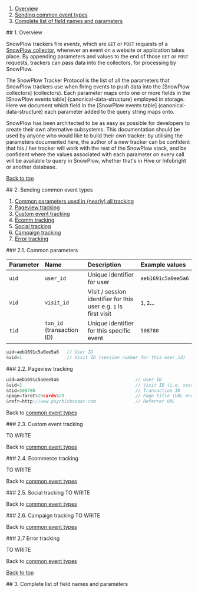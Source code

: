 <a name="top" />

1. [Overview](#overview)
2. [Sending common event types](#common)
3. [Complete list of field names and parameters](#allparams)


<a name="overview" />
## 1. Overview

SnowPlow trackers fire _events_, which are `GET` or `POST` requests of a [SnowPlow collector](collectors), whenever an event on a website or application takes place. By appending parameters and values to the end of those `GET` or `POST` requests, trackers can pass data into the collectors, for processing by SnowPlow. 

The SnowPlow Tracker Protocol is the list of all the parameters that SnowPlow trackers use when firing events to push data into the [SnowPlow collectors] (collectors). Each parameter maps onto one or more fields in the [SnowPlow events table] (canonical-data-structure) employed in storage. Here we document which field in the [SnowPlow events table] (canonical-data-structure) each parameter added to the query string maps onto. 

SnowPlow has been architected to be as easy as possible for developers to create their own alternative subsystems. This documentation should be used by anyone who would like to build their own tracker: by utilising the parameters documented here, the author of a new tracker can be confident that his / her tracker will work with the rest of the SnowPlow stack, and be confident where the values associated with each parameter on every call will be available to query in SnowPlow, whether that's in Hive or Infobright or another database.

[Back to top](#top)

<a name="common" />
## 2. Sending common event types

1. [Common parameters used in (nearly) all tracking](#common-params)
2. [Pageview tracking](#pageview)
3. [Custom event tracking](#event)
4. [Ecomm tracking](#ecomm)
5. [Social tracking](#social)
6. [Campaign tracking](#campaign)
7. [Error tracking](#error)

<a name="common-params" />
### 2.1. Common parameters

| **Parameter** | **Name**         | **Description**               | **Example values**        | 
|:--------------|:-----------------|:------------------------------|:--------------------------|
| `uid`         | `user_id`        | Unique identifier for user    | `aeb1691c5a0ee5a6`        |
| `vid`         | `visit_id`       | Visit / session identifier for this user e.g. `1` is first visit | `1`, `2`...|
| `tid`         | `txn_id` (transaction ID) | Unique identifier for this specific event | `508780` |


```javascript
uid=aeb1691c5a0ee5a6   // User ID
&vid=1                 // Visit ID (session number for this user_id)
```

<a name="pageview" />
### 2.2. Pageview tracking

```javascript
uid=aeb1691c5a0ee5a6                             // User ID
&vid=2                                           // Visit ID (i.e. session number for this user_id)
&tid=508780					                     // Transaction ID
&page=Tarot%20cards%20                           // Page title (URL encoded&url=http://www.psychicbazaar.com/2-tarot-cards  // Page URL
&refr=http://www.psychicbazaar.com               // Referrer URL
```

Back to [common event types](#common)

<a name="event" />
### 2.3. Custom event tracking

TO WRITE

Back to [common event types](#common)

<a name="ecomm" />
### 2.4. Ecommerce tracking 

TO WRITE

Back to [common event types](#common)

<a name="social" />
### 2.5. Social tracking
TO WRITE

Back to [common event types](#common)

<a name="campaign" />
### 2.6. Campaign tracking
TO WRITE

Back to [common event types](#common)

<a name="error" />
### 2.7 Error tracking

TO WRITE

Back to [common event types](#common)

[Back to top](#top)

<a name="allparams" />
## 3. Complete list of field names and parameters



[events-table]: https://github.com/snowplow/snowplow/wiki/canonical-data-structure